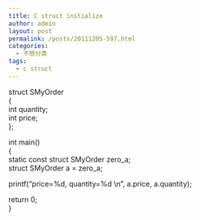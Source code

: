 ```yaml
---
title: C struct initialize
author: admin
layout: post
permalink: /posts/20111205-597.html
categories:
  - 不想分类
tags:
  - c struct
---
```

struct SMyOrder  
{  
int quantity;  
int price;  
};

int main()  
{  
static const struct SMyOrder zero_a;  
struct SMyOrder a = zero_a;

printf(&#8220;price=%d, quantity=%d \n&#8221;, a.price, a.quantity);

return 0;  
}